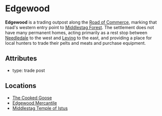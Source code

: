 # Edgewood

**Edgewood** is a trading outpost along the [Road of Commerce](../road-of-commerce.md), marking that road's western entry point to [Middlestag Forest](../../../mote/esterfell/lenya/middlestag-forest.md). The settlement does not have many permanent homes, acting primarily as a rest stop between [Needledale](../needledale.md) to the west and [Leving](../leving/leving.md) to the east, and providing a place for local hunters to trade their pelts and meats and purchase equipment.

## Attributes

- type: trade post

## Locations

- [The Cooked Goose](cooked-goose.md)
- [Edgewood Mercantile](edgewood-mercantile.md)
- [Middlestag Temple of Istus](middlestag-temple-of-istus.md)
